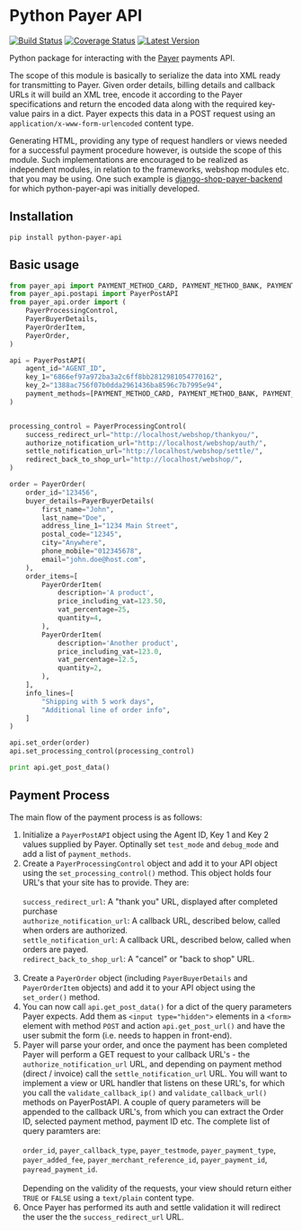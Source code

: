 Python Payer API
================

[![Build Status](https://travis-ci.org/dessibelle/python-payer-api.svg?branch=develop)](https://travis-ci.org/dessibelle/python-payer-api) [![Coverage Status](https://coveralls.io/repos/dessibelle/python-payer-api/badge.svg)](https://coveralls.io/r/dessibelle/python-payer-api) [![Latest Version](https://pypip.in/version/python-payer-api/badge.svg?style=flat)](https://pypi.python.org/pypi/python-payer-api/)

Python package for interacting with the [Payer](http://payer.se) payments API.

The scope of this module is basically to serialize the data into XML
ready for transmitting to Payer. Given order details, billing details
and callback URLs it will build an XML tree, encode it according to
the Payer specifications and return the encoded data along with the
required key-value pairs in a dict. Payer expects this data in a
POST request using an `application/x-www-form-urlencoded` content
type.

Generating HTML, providing any type of request handlers or views
needed for a successful payment procedure however, is outside the
scope of this module. Such implementations are encouraged to be
realized as independent modules, in relation to the frameworks, 
webshop modules etc. that you may be using. One such example is
[django-shop-payer-backend](https://github.com/dessibelle/django-shop-payer-backend) for which python-payer-api was
initially developed.

Installation
------------

	pip install python-payer-api

Basic usage
-----------

```python
from payer_api import PAYMENT_METHOD_CARD, PAYMENT_METHOD_BANK, PAYMENT_METHOD_PHONE, PAYMENT_METHOD_INVOICE
from payer_api.postapi import PayerPostAPI
from payer_api.order import (
    PayerProcessingControl,
    PayerBuyerDetails,
    PayerOrderItem,
    PayerOrder,
)

api = PayerPostAPI(
    agent_id="AGENT_ID",
    key_1="6866ef97a972ba3a2c6ff8bb2812981054770162",
    key_2="1388ac756f07b0dda2961436ba8596c7b7995e94",
    payment_methods=[PAYMENT_METHOD_CARD, PAYMENT_METHOD_BANK, PAYMENT_METHOD_PHONE, PAYMENT_METHOD_INVOICE]
)


processing_control = PayerProcessingControl(
    success_redirect_url="http://localhost/webshop/thankyou/",
    authorize_notification_url="http://localhost/webshop/auth/",
    settle_notification_url="http://localhost/webshop/settle/",
    redirect_back_to_shop_url="http://localhost/webshop/",
)

order = PayerOrder(
    order_id="123456",
    buyer_details=PayerBuyerDetails(
        first_name="John",
        last_name="Doe",
        address_line_1="1234 Main Street",
        postal_code="12345",
        city="Anywhere",
        phone_mobile="012345678",
        email="john.doe@host.com",
    ),
    order_items=[
        PayerOrderItem(
            description='A product',
            price_including_vat=123.50,
            vat_percentage=25,
            quantity=4,
        ),
        PayerOrderItem(
            description='Another product',
            price_including_vat=123.0,
            vat_percentage=12.5,
            quantity=2,
        ),
    ],
    info_lines=[
        "Shipping with 5 work days",
        "Additional line of order info",
    ]
)

api.set_order(order)
api.set_processing_control(processing_control)

print api.get_post_data()
```

Payment Process
---------------

The main flow of the payment process is as follows:

1. Initialize a `PayerPostAPI` object using the Agent ID, Key 1 and Key 2 values supplied by Payer. Optinally set `test_mode` and `debug_mode` and add a list of `payment_methods`.
1. Create a `PayerProcessingControl` object and add it to your API object using the `set_processing_control()` method. This object holds four URL's that your site has to provide. They are:  
   
    `success_redirect_url`: A "thank you" URL, displayed after completed purchase  
    `authorize_notification_url`: A callback URL, described below, called when orders are authorized.  
    `settle_notification_url`: A callback URL, described below, called when orders are payed.   
    `redirect_back_to_shop_url`: A "cancel" or "back to shop" URL.  
       
1. Create a `PayerOrder` object (including `PayerBuyerDetails` and `PayerOrderItem` objects) and add it to your API object using the `set_order()` method.
1. You can now call `api.get_post_data()` for a dict of the query parameters Payer expects. Add them as `<input type="hidden">` elements  in a `<form>` element with method `POST` and action `api.get_post_url()` and have the user submit the form (i.e. needs to happen in front-end).
1. Payer will parse your order, and once the payment has been completed Payer will perform a GET request to your callback URL's - the `authorize_notification_url` URL, and depending on payment method (direct / invoice) call the `settle_notification_url` URL. You will want to implement a view or URL handler that listens on these URL's, for which you call the `validate_callback_ip()` and `validate_callback_url()` methods on PayerPostAPI. A couple of query parameters will be appended to the callback URL's, from which you can extract the Order ID, selected payment method, payment ID etc. The complete list of query paramters are:  
   
`order_id`, `payer_callback_type`, `payer_testmode`, `payer_payment_type`, `payer_added_fee`, `payer_merchant_reference_id`, `payer_payment_id`, `payread_payment_id`.  
   
Depending on the validity of the requests, your view should return either `TRUE` or `FALSE` using a `text/plain` content type.
1. Once Payer has performed its auth and settle validation it will redirect the user the the `success_redirect_url` URL.
